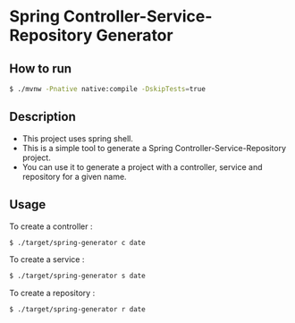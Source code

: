 # Spring Controller-Service-Repository Generator

## How to run

```bash
$ ./mvnw -Pnative native:compile -DskipTests=true
```

## Description

- This project uses spring shell.
- This is a simple tool to generate a Spring Controller-Service-Repository project.
- You can use it to generate a project with a controller, service and repository for a given name.

## Usage

To create a controller : 
```bash
$ ./target/spring-generator c date
```

To create a service : 
```bash
$ ./target/spring-generator s date
```

To create a repository : 
```bash
$ ./target/spring-generator r date
```